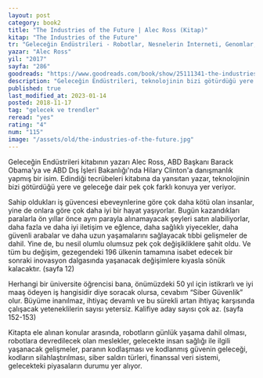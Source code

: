```yaml
---
layout: post
category: book2
title: "The Industries of the Future | Alec Ross (Kitap)"
kitap: "The Industries of the Future"
tr: "Geleceğin Endüstrileri - Robotlar, Nesnelerin İnterneti, Genomlar, Büyük Veri, Dijital Para, Hassas Tarım, Siber Güvenlik"
yazar: "Alec Ross"
yil: "2017"
sayfa: "286"
goodreads: "https://www.goodreads.com/book/show/25111341-the-industries-of-the-future"
description: "Geleceğin Endüstrileri, teknolojinin bizi götürdüğü yere ve geleceğe dair pek çok farklı konuya yer veriyor."
published: true
last_modified_at: 2023-01-14
posted: 2018-11-17
tag: "gelecek ve trendler"
reread: "yes"
rating: "4"
num: "115"
image: "/assets/old/the-industries-of-the-future.jpg"
---
```


Geleceğin Endüstrileri kitabının yazarı Alec Ross, ABD Başkanı Barack Obama'ya ve ABD Dış İşleri Bakanlığı'nda Hilary Clinton'a danışmanlık yapmış bir isim. Edindiği tecrübeleri kitabına da yansıtan yazar, teknolojinin bizi götürdüğü yere ve geleceğe dair pek çok farklı konuya yer veriyor.

Sahip oldukları iş güvencesi ebeveynlerine göre çok daha kötü olan insanlar, yine de onlara göre çok daha iyi bir hayat yaşıyorlar. Bugün kazandıkları paralarla ön yıllar önce aynı parayla alınamayacak şeyleri satın alabiliyorlar, daha fazla ve daha iyi iletişim ve eğlence, daha sağlıklı yiyecekler, daha güvenli arabalar ve daha uzun yaşamalarını sağlayacak tıbbi gelişmeler de dahil. Yine de, bu nesil olumlu olumsuz pek çok değişikliklere şahit oldu. Ve tüm bu değişim, gezegendeki 196 ülkenin tamamına isabet edecek bir sonraki inovasyon dalgasında yaşanacak değişimlere kıyasla sönük kalacaktır. (sayfa 12)

Herhangi bir üniversite öğrencisi bana, önümüzdeki 50 yıl için istikrarlı ve iyi maaş ödeyen iş hangisidir diye soracak olursa, cevabım “Siber Güvenlik” olur. Büyüme inanılmaz, ihtiyaç devamlı ve bu sürekli artan ihtiyaç karşısında çalışacak yeteneklilerin sayısı yetersiz. Kalifiye aday sayısı çok az. (sayfa 152-153)

Kitapta ele alınan konular arasında, robotların günlük yaşama dahil olması, robotlara devredilecek olan meslekler, gelecekte insan sağlığı ile ilgili yaşanacak gelişmeler, paranın kodlaşması ve kodlanmış güvenin geleceği, kodların silahlaştırılması, siber saldırı türleri, finanssal veri sistemi, gelecekteki piyasaların durumu yer alıyor.
